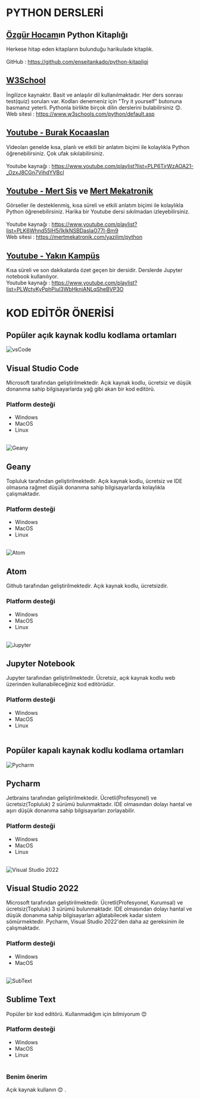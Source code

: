 # PYTHON DERSLERİ
## [Özgür Hocam](https://github.com/enseitankado)ın Python Kitaplığı
Herkese hitap eden kitapların bulunduğu harikulade kitaplık.</br></br>
GitHub : https://github.com/enseitankado/python-kitapligi

## [W3School](https://www.w3schools.com/default.asp)
İngilizce kaynaktır. Basit ve anlaşılır dil kullanılmaktadır. Her ders sonrası test(quiz) soruları var. Kodları denemeniz için "Try it yourself" butonuna basmanız yeterli. Pythonla birlikte birçok dilin derslerini bulabilirsiniz :blush:.
</br>Web sitesi : https://www.w3schools.com/python/default.asp

## [Youtube - Burak Kocaaslan](https://www.youtube.com/@BurakKocaaslan)
Videoları genelde kısa, planlı ve etkili bir anlatım biçimi ile kolaylıkla Python öğrenebilirsiniz. Çok ufak sıkılabilirsiniz. </br></br>
Youtube kaynağı : https://www.youtube.com/playlist?list=PLP6TjrWzAOA21-_OzxJ8CGn7VihdYVBcl

## [Youtube - Mert Sis](https://www.youtube.com/@MertSis) ve [Mert Mekatronik](https://mertmekatronik.com/)
Görseller ile desteklenmiş, kısa süreli ve etkili anlatım biçimi ile kolaylıkla Python öğrenebilirsiniz. Harika bir Youtube dersi sıkılmadan izleyebilirsiniz. </br></br>
Youtube kaynağı : https://www.youtube.com/playlist?list=PLK6Whnd55IH5i1klkNSBDasIaO77l-Bm9 </br>
Web sitesi : https://mertmekatronik.com/yazilim/python

## [Youtube - Yakın Kampüs](https://www.youtube.com/@yakinkampus1)
Kısa süreli ve son dakikalarda özet geçen bir dersidir. Derslerde Jupyter notebook kullanılıyor. </br>
Youtube kaynağı : https://www.youtube.com/playlist?list=PLWctyKyPphPiul3WbHkniANLqSheBVP3O

# KOD EDİTÖR ÖNERİSİ
## Popüler açık kaynak kodlu kodlama ortamları

![vsCode](https://upload.wikimedia.org/wikipedia/commons/thumb/archive/9/9a/20200830031621%21Visual_Studio_Code_1.35_icon.svg/120px-Visual_Studio_Code_1.35_icon.svg.png)
## Visual Studio Code
Microsoft tarafından geliştirilmektedir. Açık kaynak kodlu, ücretsiz ve düşük donanıma sahip bilgisayarlarda yağ gibi akan bir kod editörü.
### Platform desteği
- Windows 
- MacOS 
- Linux </br></br>


![Geany](https://upload.wikimedia.org/wikipedia/commons/thumb/a/a0/Geany_logo.svg/240px-Geany_logo.svg.png)
## Geany
Topluluk tarafından geliştirilmektedir. Açık kaynak kodlu, ücretsiz ve IDE olmasına rağmet düşük donanıma sahip bilgisayarlarda kolaylıkla çalışmaktadır.
### Platform desteği
- Windows
- MacOS
- Linux </br></br>


![Atom](https://upload.wikimedia.org/wikipedia/commons/thumb/f/fb/Atom_editor_logo_black.svg/262px-Atom_editor_logo_black.svg.png)
## Atom
Github tarafından geliştirilmektedir. Açık kaynak kodlu, ücretsizdir. 
### Platform desteği
- Windows
- MacOS
- Linux </br></br>


![Jupyter](https://upload.wikimedia.org/wikipedia/commons/thumb/3/38/Jupyter_logo.svg/207px-Jupyter_logo.svg.png)
## Jupyter Notebook
Jupyter tarafından geliştirilmektedir. Ücretsiz, açık kaynak kodlu web üzerinden kullanabileceğiniz kod editörüdür.
### Platform desteği
- Windows
- MacOS
- Linux </br></br>


## Popüler kapalı kaynak kodlu kodlama ortamları

![Pycharm](https://upload.wikimedia.org/wikipedia/commons/thumb/archive/1/1d/20200803065701%21PyCharm_Icon.svg/120px-PyCharm_Icon.svg.png)
## Pycharm
Jetbrains tarafından geliştirilmektedir. Ücretli(Profesyonel) ve ücretsiz(Topluluk) 2 sürümü bulunmaktadır. IDE olmasından dolayı hantal ve aşırı düşük donanıma sahip bilgisayarları zorlayabilir.
### Platform desteği
- Windows
- MacOS
- Linux </br></br>


![Visual Studio 2022](https://upload.wikimedia.org/wikipedia/commons/thumb/2/2c/Visual_Studio_Icon_2022.svg/193px-Visual_Studio_Icon_2022.svg.png)
## Visual Studio 2022
Microsoft tarafından geliştirilmektedir. Ücretli(Profesyonel, Kurumsal) ve ücretsiz(Topluluk) 3 sürümü bulunmaktadır. IDE olmasından dolayı hantal ve düşük donanıma sahip bilgisayarları ağlatabilecek kadar sistem sömürmektedir. Pycharm, Visual Studio 2022'den daha az gereksinim ile çalışmaktadır.
### Platform desteği
- Windows
- MacOS </br></br>


![SubText](https://upload.wikimedia.org/wikipedia/commons/thumb/7/79/Breezeicons-apps-48-sublime-text.svg/240px-Breezeicons-apps-48-sublime-text.svg.png)
## Sublime Text
Popüler bir kod editörü. Kullanmadığım için bilmiyorum :blush:
### Platform desteği
- Windows
- MacOS
- Linux </br></br>

### Benim önerim
Açık kaynak kullanın :blush: . 
